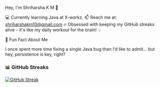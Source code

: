 Hey, I'm Shriharsha K M 👋

💻 Currently learning Java at X-workz.
📫 Reach me at: shriharshakm10@gmail.com
🔥 Obsessed with keeping my GitHub streaks alive – it's like my daily workout for the brain! 💡

🌟 Fun Fact About Me 

I once spent more time fixing a single Java bug than I’d like to admit… but hey, persistence is key, right? 

### 📊 GitHub Streaks  
[![GitHub Streak](https://streak-stats.demolab.com/?user=ShriAlt&theme=dark&hide_border=true)](https://git.io/streak-stats)



 


